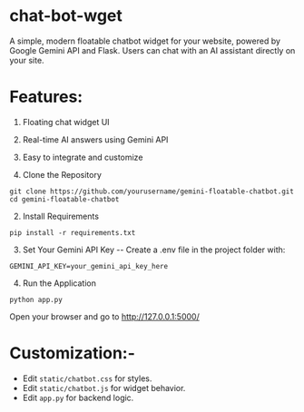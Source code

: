 # chat-bot-wget
A simple, modern floatable chatbot widget for your website, powered by Google Gemini API and Flask. Users can chat with an AI assistant directly on your site.


# Features:

1. Floating chat widget UI
2. Real-time AI answers using Gemini API
3. Easy to integrate and customize


1. Clone the Repository
```
git clone https://github.com/yourusername/gemini-floatable-chatbot.git
cd gemini-floatable-chatbot
```

2. Install Requirements
```
pip install -r requirements.txt
```

3. Set Your Gemini API Key -- Create a .env file in the project folder with:
```
GEMINI_API_KEY=your_gemini_api_key_here
```

4. Run the Application
```
python app.py
```

Open your browser and go to http://127.0.0.1:5000/


# Customization:- 

- Edit `static/chatbot.css` for styles.
- Edit `static/chatbot.js` for widget behavior.
- Edit `app.py` for backend logic.

